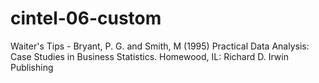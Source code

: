 # cintel-06-custom
Waiter's Tips - Bryant, P. G. and Smith, M (1995) Practical Data Analysis: Case Studies in Business Statistics. Homewood, IL: Richard D. Irwin Publishing
